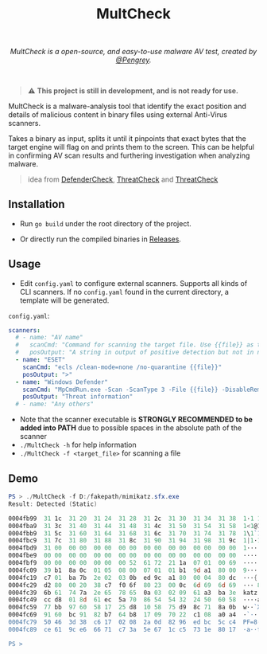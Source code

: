 <div align="center">
  <h1>MultCheck</h1>
  <br/>

  <p><i>MultCheck is a open-source, and easy-to-use malware AV test, created by <a href="https://infosec.exchange/@Pengrey">@Pengrey</a>.</i></p>
  <br />
  
</div>

>:warning: **This project is still in development, and is not ready for use.**

MultCheck is a malware-analysis tool that identify the exact position and details of malicious content in binary files using external Anti-Virus scanners.

Takes a binary as input, splits it until it pinpoints that exact bytes that the target engine will flag on and prints them to the screen. This can be helpful in confirming AV scan results and furthering investigation when analyzing malware.
<div id="original"></div>

>  idea from [DefenderCheck](https://github.com/matterpreter/DefenderCheck), [ThreatCheck](https://github.com/rasta-mouse/ThreatCheck) and [ThreatCheck](https://github.com/PACHAKUTlQ/ThreatCheck)

## Installation
-  Run `go build` under the root directory of the project.

-  Or directly run the compiled binaries in [Releases](https://github.com/MultSec/MultCheck/releases).



## Usage

-  Edit `config.yaml` to configure external scanners. Supports all kinds of CLI scanners. If no `config.yaml` found in the current directory, a template will be generated.

`config.yaml`:

```yaml
scanners:
  # - name: "AV name"
  #   scanCmd: "Command for scanning the target file. Use {{file}} as the file name to be scanned. The scanner executable is STRONGLY RECOMMENDED to be in PATH."
  #   posOutput: "A string in output of positive detection but not in negative"
  - name: "ESET"
    scanCmd: "ecls /clean-mode=none /no-quarantine {{file}}"
    posOutput: ">"
  - name: "Windows Defender"
    scanCmd: "MpCmdRun.exe -Scan -ScanType 3 -File {{file}} -DisableRemediation -Trace -Level 0x10"
    posOutput: "Threat information"
  # - name: "Any others"
```

-  Note that the scanner executable is **STRONGLY RECOMMENDED to be added into PATH** due to possible spaces in the absolute path of the scanner
-  `./MultCheck -h` for help information
-  `./MultCheck -f <target_file>` for scanning a file

## Demo

```powershell
PS > ./MultCheck -f D:/fakepath/mimikatz.sfx.exe
Result: Detected (Static)

0004fb99  31 1c  31 20  31 24  31 28  31 2c  31 30  31 34  31 38  1·1 1$1(1,101418
0004fba9  31 3c  31 40  31 44  31 48  31 4c  31 50  31 54  31 58  1<1@1D1H1L1P1T1X
0004fbb9  31 5c  31 60  31 64  31 68  31 6c  31 70  31 74  31 78  1\1`1d1h1l1p1t1x
0004fbc9  31 7c  31 80  31 88  31 8c  31 90  31 94  31 98  31 9c  1|1·1·1·1·1·1·1·
0004fbd9  31 00  00 00  00 00  00 00  00 00  00 00  00 00  00 00  1···············
0004fbe9  00 00  00 00  00 00  00 00  00 00  00 00  00 00  00 00  ················
0004fbf9  00 00  00 00  00 00  00 52  61 72  21 1a  07 01  00 69  ·······Rar!····i
0004fc09  39 b1  8a 0c  01 05  08 00  07 01  01 b1  9d a1  80 00  9···············
0004fc19  c7 01  ba 7b  2e 02  03 0b  ed 9c  a1 80  00 04  80 dc  ···{.···········
0004fc29  d2 80  00 20  38 c7  f0 6f  80 23  00 0c  6d 69  6d 69  ··· 8··o·#··mimi
0004fc39  6b 61  74 7a  2e 65  78 65  0a 03  02 09  61 a3  ba 3e  katz.exe····a··>
0004fc49  cc d8  01 8d  61 ec  5a 70  86 54  54 32  24 50  60 58  ····a·Zp·TT2$P`X
0004fc59  77 bb  97 60  58 17  25 d8  10 58  75 d9  8c 71  8a 0b  w··`X·%··Xu··q··
0004fc69  91 60  bc 91  82 b7  64 b8  17 09  70 22  c1 08  a0 a4  ·`····d···p"····
0004fc79  50 46  3d 38  c6 17  02 08  2a 0d  82 96  ed bc  5c c4  PF=8····*·····\·
0004fc89  ce 61  9c e6  66 71  c7 3a  5e 67  1c c5  73 1e  80 17  ·a··fq·:^g··s···

PS >
```